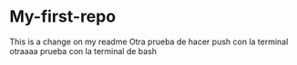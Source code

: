 # My-first-repo
This is a change on my readme
Otra prueba de hacer push con la terminal
otraaaa prueba con la terminal de bash